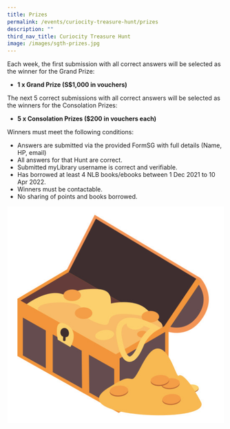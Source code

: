 ```yaml
---
title: Prizes
permalink: /events/curiocity-treasure-hunt/prizes
description: ""
third_nav_title: Curiocity Treasure Hunt
image: /images/sgth-prizes.jpg
---
```

Each week, the first submission with all correct answers will be selected as the winner for the Grand Prize:

* **1 x Grand Prize (S$1,000 in vouchers)**

The next 5 correct submissions with all correct answers will be selected as the winners for the Consolation Prizes:

* **5 x Consolation Prizes ($200 in vouchers each)**

Winners must meet the following conditions:

* Answers are submitted via the provided FormSG with full details (Name, HP, email)
* All answers for that Hunt are correct.
* Submitted myLibrary username is correct and verifiable.
* Has borrowed at least 4 NLB books/ebooks between 1 Dec 2021 to 10 Apr 2022.
* Winners must be contactable.
* No sharing of points and books borrowed.

<div>
<div class="row is-multiline">
    <div class="col is-half-desktop is-half-tablet">
<img src="/images/sgth-prizes.jpg" alt="answers">
</div>
	<div class="col is-half-desktop is-half-tablet"></div>
</div>    
</div>